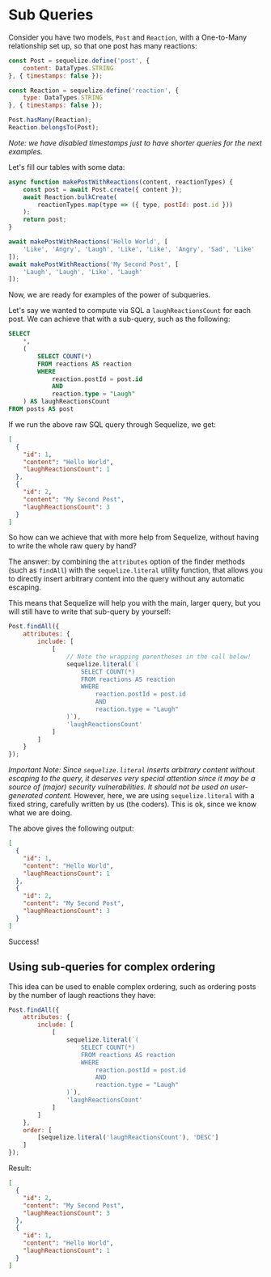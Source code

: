 # Sub Queries

Consider you have two models, `Post` and `Reaction`, with a One-to-Many relationship set up, so that one post has many reactions:

```js
const Post = sequelize.define('post', {
    content: DataTypes.STRING
}, { timestamps: false });

const Reaction = sequelize.define('reaction', {
    type: DataTypes.STRING
}, { timestamps: false });

Post.hasMany(Reaction);
Reaction.belongsTo(Post);
```

*Note: we have disabled timestamps just to have shorter queries for the next examples.*

Let's fill our tables with some data:

```js
async function makePostWithReactions(content, reactionTypes) {
    const post = await Post.create({ content });
    await Reaction.bulkCreate(
        reactionTypes.map(type => ({ type, postId: post.id }))
    );
    return post;
}

await makePostWithReactions('Hello World', [
    'Like', 'Angry', 'Laugh', 'Like', 'Like', 'Angry', 'Sad', 'Like'
]);
await makePostWithReactions('My Second Post', [
    'Laugh', 'Laugh', 'Like', 'Laugh'
]);
```

Now, we are ready for examples of the power of subqueries.

Let's say we wanted to compute via SQL a `laughReactionsCount` for each post. We can achieve that with a sub-query, such as the following:

```sql
SELECT
    *,
    (
        SELECT COUNT(*)
        FROM reactions AS reaction
        WHERE
            reaction.postId = post.id
            AND
            reaction.type = "Laugh"
    ) AS laughReactionsCount
FROM posts AS post
```

If we run the above raw SQL query through Sequelize, we get:

```json
[
  {
    "id": 1,
    "content": "Hello World",
    "laughReactionsCount": 1
  },
  {
    "id": 2,
    "content": "My Second Post",
    "laughReactionsCount": 3
  }
]
```

So how can we achieve that with more help from Sequelize, without having to write the whole raw query by hand?

The answer: by combining the `attributes` option of the finder methods (such as `findAll`) with the `sequelize.literal` utility function, that allows you to directly insert arbitrary content into the query without any automatic escaping.

This means that Sequelize will help you with the main, larger query, but you will still have to write that sub-query by yourself:

```js
Post.findAll({
    attributes: {
        include: [
            [
                // Note the wrapping parentheses in the call below!
                sequelize.literal(`(
                    SELECT COUNT(*)
                    FROM reactions AS reaction
                    WHERE
                        reaction.postId = post.id
                        AND
                        reaction.type = "Laugh"
                )`),
                'laughReactionsCount'
            ]
        ]
    }
});
```

*Important Note: Since `sequelize.literal` inserts arbitrary content without escaping to the query, it deserves very special attention since it may be a source of (major) security vulnerabilities. It should not be used on user-generated content.* However, here, we are using `sequelize.literal` with a fixed string, carefully written by us (the coders). This is ok, since we know what we are doing.

The above gives the following output:

```json
[
  {
    "id": 1,
    "content": "Hello World",
    "laughReactionsCount": 1
  },
  {
    "id": 2,
    "content": "My Second Post",
    "laughReactionsCount": 3
  }
]
```

Success!

## Using sub-queries for complex ordering

This idea can be used to enable complex ordering, such as ordering posts by the number of laugh reactions they have:

```js
Post.findAll({
    attributes: {
        include: [
            [
                sequelize.literal(`(
                    SELECT COUNT(*)
                    FROM reactions AS reaction
                    WHERE
                        reaction.postId = post.id
                        AND
                        reaction.type = "Laugh"
                )`),
                'laughReactionsCount'
            ]
        ]
    },
    order: [
        [sequelize.literal('laughReactionsCount'), 'DESC']
    ]
});
```

Result:

```json
[
  {
    "id": 2,
    "content": "My Second Post",
    "laughReactionsCount": 3
  },
  {
    "id": 1,
    "content": "Hello World",
    "laughReactionsCount": 1
  }
]
```